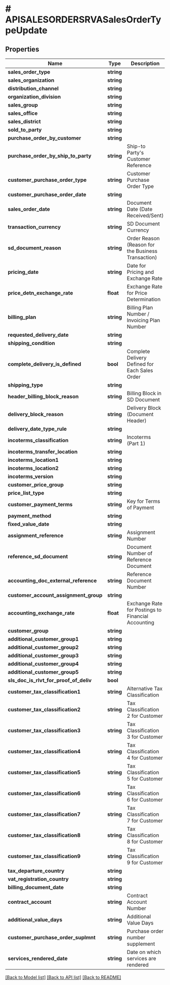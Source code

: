 # # APISALESORDERSRVASalesOrderTypeUpdate

## Properties

Name | Type | Description | Notes
------------ | ------------- | ------------- | -------------
**sales_order_type** | **string** |  | [optional]
**sales_organization** | **string** |  | [optional]
**distribution_channel** | **string** |  | [optional]
**organization_division** | **string** |  | [optional]
**sales_group** | **string** |  | [optional]
**sales_office** | **string** |  | [optional]
**sales_district** | **string** |  | [optional]
**sold_to_party** | **string** |  | [optional]
**purchase_order_by_customer** | **string** |  | [optional]
**purchase_order_by_ship_to_party** | **string** | Ship-to Party&#39;s Customer Reference | [optional]
**customer_purchase_order_type** | **string** | Customer Purchase Order Type | [optional]
**customer_purchase_order_date** | **string** |  | [optional]
**sales_order_date** | **string** | Document Date (Date Received/Sent) | [optional]
**transaction_currency** | **string** | SD Document Currency | [optional]
**sd_document_reason** | **string** | Order Reason (Reason for the Business Transaction) | [optional]
**pricing_date** | **string** | Date for Pricing and Exchange Rate | [optional]
**price_detn_exchange_rate** | **float** | Exchange Rate for Price Determination | [optional]
**billing_plan** | **string** | Billing Plan Number / Invoicing Plan Number | [optional]
**requested_delivery_date** | **string** |  | [optional]
**shipping_condition** | **string** |  | [optional]
**complete_delivery_is_defined** | **bool** | Complete Delivery Defined for Each Sales Order | [optional]
**shipping_type** | **string** |  | [optional]
**header_billing_block_reason** | **string** | Billing Block in SD Document | [optional]
**delivery_block_reason** | **string** | Delivery Block (Document Header) | [optional]
**delivery_date_type_rule** | **string** |  | [optional]
**incoterms_classification** | **string** | Incoterms (Part 1) | [optional]
**incoterms_transfer_location** | **string** |  | [optional]
**incoterms_location1** | **string** |  | [optional]
**incoterms_location2** | **string** |  | [optional]
**incoterms_version** | **string** |  | [optional]
**customer_price_group** | **string** |  | [optional]
**price_list_type** | **string** |  | [optional]
**customer_payment_terms** | **string** | Key for Terms of Payment | [optional]
**payment_method** | **string** |  | [optional]
**fixed_value_date** | **string** |  | [optional]
**assignment_reference** | **string** | Assignment Number | [optional]
**reference_sd_document** | **string** | Document Number of Reference Document | [optional]
**accounting_doc_external_reference** | **string** | Reference Document Number | [optional]
**customer_account_assignment_group** | **string** |  | [optional]
**accounting_exchange_rate** | **float** | Exchange Rate for Postings to Financial Accounting | [optional]
**customer_group** | **string** |  | [optional]
**additional_customer_group1** | **string** |  | [optional]
**additional_customer_group2** | **string** |  | [optional]
**additional_customer_group3** | **string** |  | [optional]
**additional_customer_group4** | **string** |  | [optional]
**additional_customer_group5** | **string** |  | [optional]
**sls_doc_is_rlvt_for_proof_of_deliv** | **bool** |  | [optional]
**customer_tax_classification1** | **string** | Alternative Tax Classification | [optional]
**customer_tax_classification2** | **string** | Tax Classification 2 for Customer | [optional]
**customer_tax_classification3** | **string** | Tax Classification 3 for Customer | [optional]
**customer_tax_classification4** | **string** | Tax Classification 4 for Customer | [optional]
**customer_tax_classification5** | **string** | Tax Classification 5 for Customer | [optional]
**customer_tax_classification6** | **string** | Tax Classification 6 for Customer | [optional]
**customer_tax_classification7** | **string** | Tax Classification 7 for Customer | [optional]
**customer_tax_classification8** | **string** | Tax Classification 8 for Customer | [optional]
**customer_tax_classification9** | **string** | Tax Classification 9 for Customer | [optional]
**tax_departure_country** | **string** |  | [optional]
**vat_registration_country** | **string** |  | [optional]
**billing_document_date** | **string** |  | [optional]
**contract_account** | **string** | Contract Account Number | [optional]
**additional_value_days** | **string** | Additional Value Days | [optional]
**customer_purchase_order_suplmnt** | **string** | Purchase order number supplement | [optional]
**services_rendered_date** | **string** | Date on which services are rendered | [optional]

[[Back to Model list]](../../README.md#models) [[Back to API list]](../../README.md#endpoints) [[Back to README]](../../README.md)
